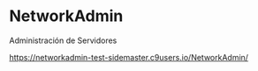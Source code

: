 # NetworkAdmin
Administración de Servidores

https://networkadmin-test-sidemaster.c9users.io/NetworkAdmin/